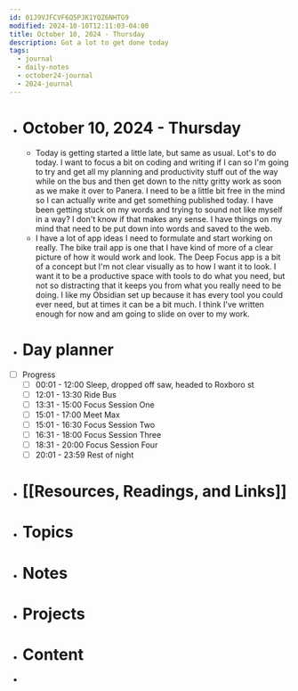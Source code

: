 ```yaml
---
id: 01J9VJFCVF6Q5PJK1YQZ6NHTG9
modified: 2024-10-10T12:11:03-04:00
title: October 10, 2024 - Thursday
description: Got a lot to get done today
tags:
  - journal
  - daily-notes
  - october24-journal
  - 2024-journal
---
```

- # October 10, 2024 - Thursday
	- Today is getting started a little late, but same as usual. Lot's to do today. I want to focus a bit on coding and writing if I can so I'm going to try and get all my planning and productivity stuff out of the way while on the bus and then get down to the nitty gritty work as soon as we make it over to Panera. I need to be a little bit free in the mind so I can actually write and get something published today. I have been getting stuck on my words and trying to sound not like myself in a way? I don't know if that makes any sense. I have things on my mind that need to be put down into words and saved to the web.
	- I have a lot of app ideas I need to formulate and start working on really. The bike trail app is one that I have kind of more of a clear picture of how it would work and look. The Deep Focus app is a bit of a concept but I'm not clear visually as to how I want it to look. I want it to be a productive space with tools to do what you need, but not so distracting that it keeps you from what you really need to be doing. I like my Obsidian set up because it has every tool you could ever need, but at times it can be a bit much. I think I've written enough for now and am going to slide on over to my work.

- # Day planner
- [ ] Progress
	- [ ] 00:01 - 12:00 Sleep,  dropped off saw, headed to Roxboro st
	- [ ] 12:01 - 13:30 Ride Bus
	- [ ] 13:31 - 15:00 Focus Session One
	- [ ] 15:01 - 17:00 Meet Max
	- [ ] 15:01 - 16:30 Focus Session Two
	- [ ] 16:31 - 18:00 Focus Session Three
	- [ ] 18:31 - 20:00 Focus Session Four
	- [ ] 20:01 - 23:59 Rest of night

- # [[Resources, Readings, and Links]]

- # Topics

- # Notes

- # Projects

- # Content
- 